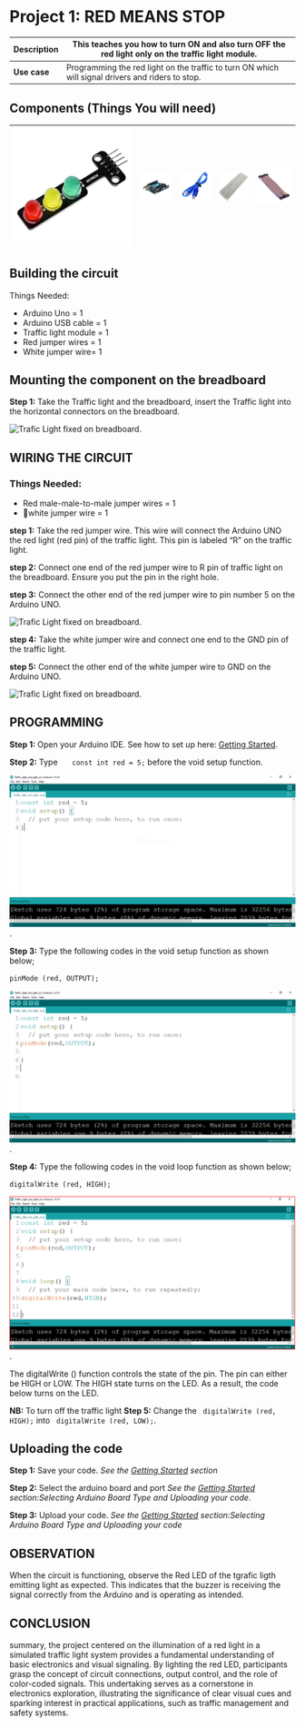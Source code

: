 # Project 1: RED MEANS STOP

| **Description** | This teaches you how to turn ON and also turn OFF the red light only on the traffic light module. |
| --------------- | ------------------------------------------------------------------------------------------------- |
| **Use case**    | Programming the red light on the traffic to turn ON which will signal drivers and riders to stop. |

## Components (Things You will need)

| ![Traffic light module ](../../assets/components/trafficmodule.png) | ![Arduino Uno](../../assets/components/arduino.png) | ![Arduino USB Cable](../../assets/components/USB_Cable.png) | ![Breadboard](../../assets/components/breadboard.png) | ![Jumper Wires](../../assets/components/jump_wire.png) |
| ------------------------------------------------------------------- | --------------------------------------------------- | ----------------------------------------------------------- | ----------------------------------------------------- | ------------------------------------------------------ |

## Building the circuit

Things Needed:

- Arduino Uno = 1
- Arduino USB cable = 1
- Traffic light module = 1
- Red jumper wires = 1
- White jumper wire= 1

## Mounting the component on the breadboard

**Step 1:** Take the Traffic light and the breadboard, insert the Traffic light into the horizontal connectors on the breadboard.

![Trafic Light fixed on breadboard](../../assets/1.0/Traffic%20Light%20Module/Traffic%20Light%20Red%20On/Trafic%20Light%20image%201.png).

## WIRING THE CIRCUIT

### Things Needed:

- Red male-male-to-male jumper wires = 1
- white jumper wire = 1

**step 1:** Take the red jumper wire. This wire will connect the Arduino UNO the red light (red pin) of the traffic light. This pin is labeled “R” on the traffic light.

**step 2:** Connect one end of the red jumper wire to R pin of traffic light on the breadboard. Ensure you put the pin in the right hole.

**step 3:** Connect the other end of the red jumper wire to pin number 5 on the Arduino UNO.

![Trafic Light fixed on breadboard](../../assets/1.0/Traffic%20Light%20Module/Traffic%20Light%20Red%20On/Traffic%20Ligth%20image%202.png).

**step 4:** Take the white jumper wire and connect one end to the GND pin of the traffic light.

**step 5:** Connect the other end of the white jumper wire to GND on the Arduino UNO.

![Trafic Light fixed on breadboard](../../assets/1.0/Traffic%20Light%20Module/Traffic%20Light%20Red%20On/Traffic%20Light%20image%203.png).

## PROGRAMMING

**Step 1:** Open your Arduino IDE. See how to set up here: [Getting Started](../../../../README.md#getting-started).

**Step 2:** Type `   const int red = 5;` before the void setup function.

![Pinmode decalration](../../assets/1.0/Traffic%20Light%20Module/Traffic%20Light%20Red%20On/trafic%20code%201.png).

**Step 3:** Type the following codes in the void setup function as shown below;

```
pinMode (red, OUTPUT);
```

![Trafic pinMode](../../assets/1.0/Traffic%20Light%20Module/Traffic%20Light%20Red%20On/trafic%20code%202.png).

**Step 4:** Type the following codes in the void loop function as shown below;

```
digitalWrite (red, HIGH);
```

![Truning On the Trafic ligth ](../../assets/1.0/Traffic%20Light%20Module/Traffic%20Light%20Red%20On/trafic%20code%204.png).

The digitalWrite () function controls the state of the pin. The pin can either be HIGH or LOW. The HIGH state turns on the LED. As a result, the code below turns on the LED.

**NB:** To turn off the traffic light
**Step 5:** Change the ` digitalWrite (red, HIGH);` into ` digitalWrite (red, LOW);`.

## Uploading the code

**Step 1:** Save your code. _See the [Getting Started](../../../../README.md#getting-started) section_

**Step 2:** Select the arduino board and port _See the [Getting Started](../../../../README.md#getting-started) section:Selecting Arduino Board Type and Uploading your code_.

**Step 3:** Upload your code. _See the [Getting Started](../../../../README.md#getting-started) section:Selecting Arduino Board Type and Uploading your code_

## OBSERVATION

When the circuit is functioning, observe the Red LED of the tgrafic ligth emitting light as expected. This indicates that the buzzer is receiving the signal correctly from the Arduino and is operating as intended.

## CONCLUSION

summary, the project centered on the illumination of a red light in a simulated traffic light system provides a fundamental understanding of basic electronics and visual signaling. By lighting the red LED, participants grasp the concept of circuit connections, output control, and the role of color-coded signals. This undertaking serves as a cornerstone in electronics exploration, illustrating the significance of clear visual cues and sparking interest in practical applications, such as traffic management and safety systems.
